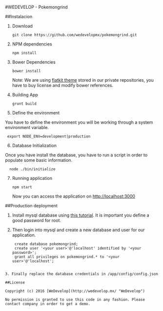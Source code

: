 #WEDEVELOP - Pokemongrind

##Instalacion

1. Download

   ```
   git clone https://github.com/wedevelopmx/pokemongrind.git
   ```

2. NPM dependencies

   ```
   npm install
   ```

3. Bower Dependencies

   ```
   bower install
   ```
   Note: We are using [flatkit theme](http://flatfull.com/themes/flatkit) stored in our private repositories, you have to buy license and modify bower references.

4. Building App

   ```
   grunt build
   ```

5. Define the environment

  You have to define the environment you will be working through a system environment variable.

  ```
   export NODE_ENV=development|production
  ```

6. Database Initialization

  Once you have install the database, you have to run a script in order to populate some basic information.

  ```
    node ./bin/initialize
  ```

7. Running application

   ```
   npm start
   ```

   Now you can access the application on [http://localhost:3000](http://localhost:3000)

##Production deployment

1. Install mysql database using [this tutorial](https://www.digitalocean.com/community/tutorials/a-basic-mysql-tutorial). It is important you define a good password for root.

2. Then login into mysql and create a new database and user for our application.

   ```
    create database pokemongrind;
    create user '<your user>'@'localhost' identified by '<your password>';
    grant all privileges on pokemongrind.* to '<your user>'@'localhost';
  ```

3. Finally replace the database credentials in /app/config/config.json

##License

Copyright (c) 2016 [WeDevelop](http://wedevelop.mx/ "WeDevelop")

No permission is granted to use this code in any fashion. Please contact company in order to get a demo.
